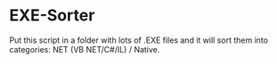 # EXE-Sorter
Put this script in a folder with lots of .EXE files and it will sort them into categories: NET (VB NET/C#/IL) / Native.
